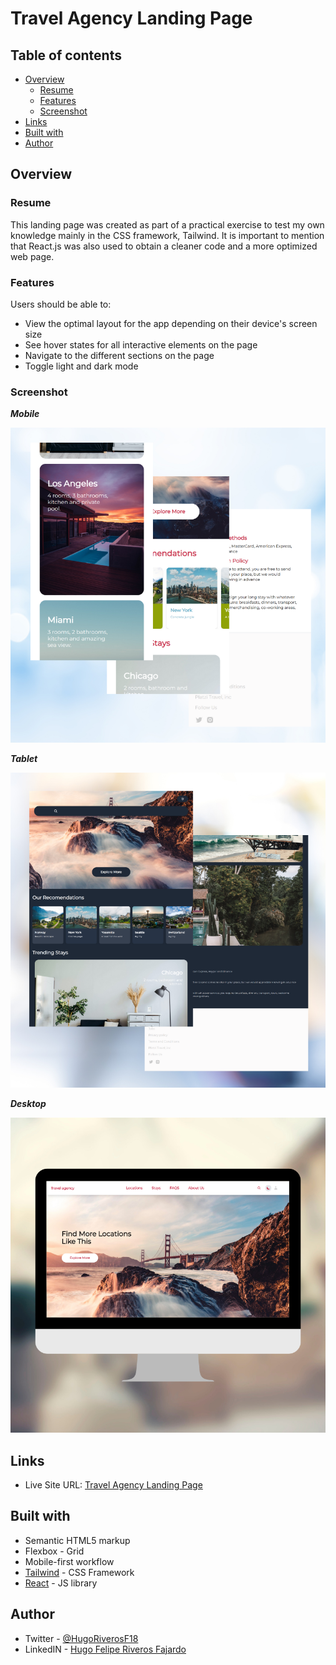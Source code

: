 # Travel Agency Landing Page

## Table of contents

- [Overview](#overview)
  - [Resume](#resume)
  - [Features](#features)
  - [Screenshot](#screenshot)
- [Links](#links)
- [Built with](#built-with)
- [Author](#author)



## Overview

### Resume

This landing page was created as part of a practical exercise to test my own knowledge mainly in the CSS framework, Tailwind. It is important to mention that React.js was also used to obtain a cleaner code and a more optimized web page.


### Features

Users should be able to:

- View the optimal layout for the app depending on their device's screen size
- See hover states for all interactive elements on the page
- Navigate to the different sections on the page
- Toggle light and dark mode

### Screenshot

***Mobile***

<img src="./src/assets/mobile-view.png" width="800"/> 

***Tablet***

<img src="./src/assets/tablet-view.png" width="800" /> 

***Desktop***

<img src="./src/assets/desktop-view.png" width="800" /> 


## Links

- Live Site URL: [Travel Agency Landing Page](https://hugoriveros18.github.io/travel-agency-landing-page/)


## Built with

- Semantic HTML5 markup
- Flexbox - Grid
- Mobile-first workflow
- [Tailwind](https://tailwindcss.com/) - CSS Framework
- [React](https://reactjs.org/) - JS library


## Author

- Twitter - [@HugoRiverosF18](https://www.twitter.com/HugoRiverosF18)
- LinkedIN - [Hugo Felipe Riveros Fajardo](https://www.linkedin.com/in/hugo-felipe-riveros-fajardo-bb840292)
